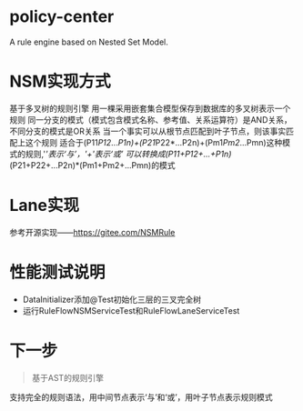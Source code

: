 # policy-center
A rule engine based on Nested Set Model.

# NSM实现方式
基于多叉树的规则引擎
用一棵采用嵌套集合模型保存到数据库的多叉树表示一个规则
同一分支的模式（模式包含模式名称、参考值、关系运算符）是AND关系，不同分支的模式是OR关系
当一个事实可以从根节点匹配到叶子节点，则该事实匹配上这个规则
适合于(P11*P12*...*P1n)+(P21*P22*...P2n)+(Pm1*Pm2*...Pmn)这种模式的规则,'*'表示‘与’，'+'表示‘或’
可以转换成(P11+P12+...+P1n)*(P21+P22+...P2n)*(Pm1+Pm2+...Pmn)的模式

# Lane实现
参考开源实现——<https://gitee.com/NSMRule>

# 性能测试说明
- DataInitializer添加@Test初始化三层的三叉完全树
- 运行RuleFlowNSMServiceTest和RuleFlowLaneServiceTest

# 下一步
> 基于AST的规则引擎

支持完全的规则语法，用中间节点表示‘与’和‘或’，用叶子节点表示规则模式

